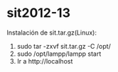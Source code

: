 sit2012-13
==========
Instalación de sit.tar.gz(Linux):
1) sudo tar -zxvf sit.tar.gz -C /opt/
2) sudo /opt/lampp/lampp start
4) Ir a http://localhost
